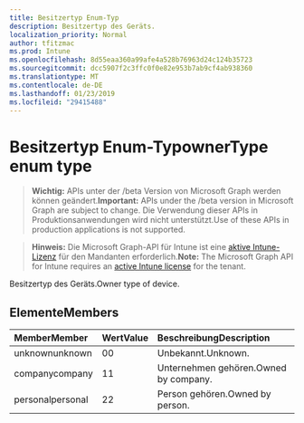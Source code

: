 ```yaml
---
title: Besitzertyp Enum-Typ
description: Besitzertyp des Geräts.
localization_priority: Normal
author: tfitzmac
ms.prod: Intune
ms.openlocfilehash: 8d55eaa360a99afe4a528b76963d24c124b35723
ms.sourcegitcommit: dcc5907f2c3ffc0f0e82e953b7ab9cf4ab938360
ms.translationtype: MT
ms.contentlocale: de-DE
ms.lasthandoff: 01/23/2019
ms.locfileid: "29415488"
---
```

# <a name="ownertype-enum-type"></a><span data-ttu-id="0d087-103">Besitzertyp Enum-Typ</span><span class="sxs-lookup"><span data-stu-id="0d087-103">ownerType enum type</span></span>

> <span data-ttu-id="0d087-104">**Wichtig:** APIs unter der /beta Version von Microsoft Graph werden können geändert.</span><span class="sxs-lookup"><span data-stu-id="0d087-104">**Important:** APIs under the /beta version in Microsoft Graph are subject to change.</span></span> <span data-ttu-id="0d087-105">Die Verwendung dieser APIs in Produktionsanwendungen wird nicht unterstützt.</span><span class="sxs-lookup"><span data-stu-id="0d087-105">Use of these APIs in production applications is not supported.</span></span>

> <span data-ttu-id="0d087-106">**Hinweis:** Die Microsoft Graph-API für Intune ist eine [aktive Intune-Lizenz](https://go.microsoft.com/fwlink/?linkid=839381) für den Mandanten erforderlich.</span><span class="sxs-lookup"><span data-stu-id="0d087-106">**Note:** The Microsoft Graph API for Intune requires an [active Intune license](https://go.microsoft.com/fwlink/?linkid=839381) for the tenant.</span></span>

<span data-ttu-id="0d087-107">Besitzertyp des Geräts.</span><span class="sxs-lookup"><span data-stu-id="0d087-107">Owner type of device.</span></span>

## <a name="members"></a><span data-ttu-id="0d087-108">Elemente</span><span class="sxs-lookup"><span data-stu-id="0d087-108">Members</span></span>
|<span data-ttu-id="0d087-109">Member</span><span class="sxs-lookup"><span data-stu-id="0d087-109">Member</span></span>|<span data-ttu-id="0d087-110">Wert</span><span class="sxs-lookup"><span data-stu-id="0d087-110">Value</span></span>|<span data-ttu-id="0d087-111">Beschreibung</span><span class="sxs-lookup"><span data-stu-id="0d087-111">Description</span></span>|
|:---|:---|:---|
|<span data-ttu-id="0d087-112">unknown</span><span class="sxs-lookup"><span data-stu-id="0d087-112">unknown</span></span>|<span data-ttu-id="0d087-113">0</span><span class="sxs-lookup"><span data-stu-id="0d087-113">0</span></span>|<span data-ttu-id="0d087-114">Unbekannt.</span><span class="sxs-lookup"><span data-stu-id="0d087-114">Unknown.</span></span>|
|<span data-ttu-id="0d087-115">company</span><span class="sxs-lookup"><span data-stu-id="0d087-115">company</span></span>|<span data-ttu-id="0d087-116">1</span><span class="sxs-lookup"><span data-stu-id="0d087-116">1</span></span>|<span data-ttu-id="0d087-117">Unternehmen gehören.</span><span class="sxs-lookup"><span data-stu-id="0d087-117">Owned by company.</span></span>|
|<span data-ttu-id="0d087-118">personal</span><span class="sxs-lookup"><span data-stu-id="0d087-118">personal</span></span>|<span data-ttu-id="0d087-119">2</span><span class="sxs-lookup"><span data-stu-id="0d087-119">2</span></span>|<span data-ttu-id="0d087-120">Person gehören.</span><span class="sxs-lookup"><span data-stu-id="0d087-120">Owned by person.</span></span>|




